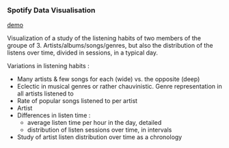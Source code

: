 
### Spotify Data Visualisation

[demo](https://reathe.github.io/spotify-dataviz/)

Visualization of a study of the listening habits of two members of the groupe of 3. Artists/albums/songs/genres, but also the distribution of the listens over time, divided in sessions, in a typical day.

Variations in listening habits :

- Many artists & few songs for each (wide) vs. the opposite (deep)
- Eclectic in musical genres or rather chauvinistic. Genre representation in all artists listened to
- Rate of popular songs listened to per artist
- Artist
- Differences in listen time :
    - average listen time per hour in the day, detailed
    - distribution of listen sessions over time, in intervals
- Study of artist listen distribution over time as a chronology